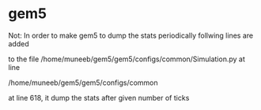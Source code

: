 # gem5


Not: In order to make gem5 to dump the stats periodically follwing lines are  added 


  to the file /home/muneeb/gem5/gem5/configs/common/Simulation.py at line 

/home/muneeb/gem5/gem5/configs/common


at line 618, it dump the stats after given number of ticks 



